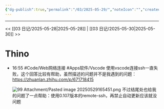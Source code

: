 ```yaml
---
{"dg-publish":true,"permalink":"/03/2025-05-29/","noteIcon":"","created":"2025-01-31T00:35","updated":"2025-07-01T13:38"}
---
```



---
<< [[03 日记/2025-05-28\|2025-05-28]]  |  [[03 日记/2025-05-30\|2025-05-30]]  >>

# Thino
- 16:55 
    #Code/Web网络连接
    #Apps软件/Vscode
    使用vscode连接ssh一直失败，这个回答比较有帮助，虽然描述的问题并不是我遇到的问题： https://zhuanlan.zhihu.com/p/671718415
    
    ![99 Attachment/Pasted image 20250529165451.png](/img/user/99%20Attachment/Pasted%20image%2020250529165451.png)
    不过结尾处也给我的问题了一点帮助：使用0.107版本的remote-ssh，再禁止自动更新应该就没问题 